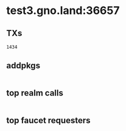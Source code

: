 # test3.gno.land:36657

## TXs
```
1434
```

## addpkgs
```
```

## top realm calls
```
```

## top faucet requesters
```
```

